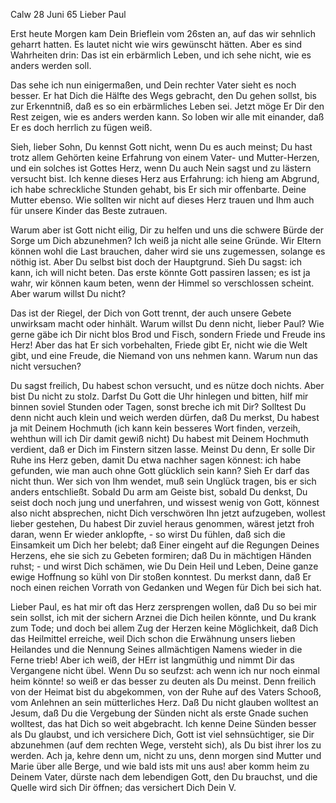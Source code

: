 Calw 28 Juni 65
Lieber Paul

Erst heute Morgen kam Dein Brieflein vom 26sten an, auf das wir sehnlich geharrt hatten. Es lautet nicht wie wirs gewünscht hätten. Aber es sind Wahrheiten drin: Das ist ein erbärmlich Leben, und ich sehe nicht, wie es anders werden soll.

Das sehe ich nun einigermaßen, und Dein rechter Vater sieht es noch besser. Er hat Dich die Hälfte des Wegs gebracht, den Du gehen sollst, bis zur Erkenntniß, daß es so ein erbärmliches Leben sei. Jetzt möge Er Dir den Rest zeigen, wie es anders werden kann. So loben wir alle mit einander, daß Er es doch herrlich zu fügen weiß.

Sieh, lieber Sohn, Du kennst Gott nicht, wenn Du es auch meinst; Du hast trotz allem Gehörten keine Erfahrung von einem Vater- und Mutter-Herzen, und ein solches ist Gottes Herz, wenn Du auch Nein sagst und zu lästern versucht bist. Ich kenne dieses Herz aus Erfahrung: ich hieng am Abgrund, ich habe schreckliche Stunden gehabt, bis Er sich mir offenbarte. Deine Mutter ebenso. Wie sollten wir nicht auf dieses Herz trauen und Ihm auch für unsere Kinder das Beste zutrauen.

Warum aber ist Gott nicht eilig, Dir zu helfen und uns die schwere Bürde der Sorge um Dich abzunehmen? Ich weiß ja nicht alle seine Gründe. Wir Eltern können wohl die Last brauchen, daher wird sie uns zugemessen, solange es nöthig ist. Aber Du selbst bist doch der Hauptgrund. Sieh Du sagst: ich kann, ich will nicht beten. Das erste könnte Gott passiren lassen; es ist ja wahr, wir können kaum beten, wenn der Himmel so verschlossen scheint. Aber warum willst Du nicht?

Das ist der Riegel, der Dich von Gott trennt, der auch unsere Gebete unwirksam macht oder hinhält. Warum willst Du denn nicht, lieber Paul? Wie gerne gäbe ich Dir nicht blos Brod und Fisch, sondern Friede und Freude ins Herz! Aber das hat Er sich vorbehalten, Friede gibt Er, nicht wie die Welt gibt, und eine Freude, die Niemand von uns nehmen kann. Warum nun das nicht versuchen?

Du sagst freilich, Du habest schon versucht, und es nütze doch nichts. Aber bist Du nicht zu stolz. Darfst Du Gott die Uhr hinlegen und bitten, hilf mir binnen soviel Stunden oder Tagen, sonst breche ich mit Dir? Solltest Du denn nicht auch klein und weich werden dürfen, daß Du merkst, Du habest ja mit Deinem Hochmuth (ich kann kein besseres Wort finden, verzeih, wehthun will ich Dir damit gewiß nicht) Du habest mit Deinem Hochmuth verdient, daß er Dich im Finstern sitzen lasse. Meinst Du denn, Er solle Dir Ruhe ins Herz geben, damit Du etwa nachher sagen könnest: ich habe gefunden, wie man auch ohne Gott glücklich sein kann? Sieh Er darf das nicht thun. Wer sich von Ihm wendet, muß sein Unglück tragen, bis er sich anders entschließt. 
Sobald Du arm am Geiste bist, sobald Du denkst, Du seist doch noch jung und unerfahren, und wissest wenig von Gott, könnest also nicht absprechen, nicht Dich verschwören Ihn jetzt aufzugeben, wollest lieber gestehen, Du habest Dir zuviel heraus genommen, wärest jetzt froh daran, wenn Er wieder anklopfte, - so wirst Du fühlen, daß sich die Einsamkeit um Dich her belebt; daß Einer eingeht auf die Regungen Deines Herzens, ehe sie sich zu Gebeten formiren; daß Du in mächtigen Händen ruhst; - und wirst Dich schämen, wie Du Dein Heil und Leben, Deine ganze ewige Hoffnung so kühl von Dir stoßen konntest. Du merkst dann, daß Er noch einen reichen Vorrath von Gedanken und Wegen für Dich bei sich hat.

Lieber Paul, es hat mir oft das Herz zersprengen wollen, daß Du so bei mir sein sollst, ich mit der sichern Arznei die Dich heilen könnte, und Du krank zum Tode; und doch bei allem Zug der Herzen keine Möglichkeit, daß Dich das Heilmittel erreiche, weil Dich schon die Erwähnung unsers lieben Heilandes und die Nennung Seines allmächtigen Namens wieder in die Ferne trieb! Aber ich weiß, der HErr ist langmüthig und nimmt Dir das Vergangene nicht übel. Wenn Du so seufzst: ach wenn ich nur noch einmal heim könnte! so weiß er das besser zu deuten als Du meinst. Denn freilich von der Heimat bist du abgekommen, von der Ruhe auf des Vaters Schooß, vom Anlehnen an sein mütterliches Herz. Daß Du nicht glauben wolltest an Jesum, daß Du die Vergebung der Sünden nicht als erste Gnade suchen wolltest, das hat Dich so weit abgebracht. Ich kenne Deine Sünden besser als Du glaubst, und ich versichere Dich, Gott ist viel sehnsüchtiger, sie Dir abzunehmen (auf dem rechten Wege, versteht sich), als Du bist ihrer los zu werden. Ach ja, kehre denn um, nicht zu uns, denn morgen sind Mutter und Marie über alle Berge, und wie bald ists mit uns aus! aber komm heim zu Deinem Vater, dürste nach dem lebendigen Gott, den Du brauchst, und die Quelle wird sich Dir öffnen; das versichert Dich
 Dein V.

